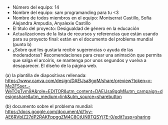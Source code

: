 - Número del equipo: 14
- Nombre del equipo: sam programanding para tu <3
- Nombre de todos miembros en el equipo: Montserrat Castillo, Sofia Alejandra Ampudia, Anyalexie Castillo
- El título del proyecto: Desigualdad de género en la educación
- Actualizaciones de la lista de recursos y referencias que están usando para su proyecto final: están en el documento del problema mundial (punto b)
- ¿Sobre qué les gustaría recibir sugerencias o ayuda de las moderadoras? Recomendaciones para crear una animación que permita que salga el arcoíris, se mantenga por unos segundos y vuelva a desaparecer. El diseño de la página web.


(a) la plantilla de diapositivas rellenada: https://www.canva.com/design/DAElJsa8gqM/share/preview?token=v-Me2FSser_-WeTOpTvm9A&role=EDITOR&utm_content=DAElJsa8gqM&utm_campaign=designshare&utm_medium=link&utm_source=sharebutton

(b) documento sobre el problema mundial: https://docs.google.com/document/d/1yy-AE6RVbIZ27dP2RAKFppggZM4C8CtUN9TQSYj7E-0/edit?usp=sharing
